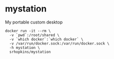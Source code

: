 mystation
===
My portable custom desktop

```
docker run -it --rm \
  -v `pwd`:/root/shared \
  -v `which docker`:`which docker` \
  -v /var/run/docker.sock:/var/run/docker.sock \
  -h mystation \
  srhopkins/mystation
```
